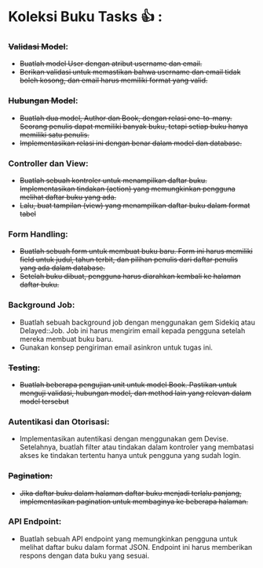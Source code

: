 # Koleksi Buku Tasks 👍 : 

### ~~Validasi Model~~:
- ~~Buatlah model User dengan atribut username dan email.~~
- ~~Berikan validasi untuk memastikan bahwa username dan email tidak boleh
kosong, dan email harus memiliki format yang valid.~~

### ~~Hubungan Model~~:
- ~~Buatlah dua model, Author dan Book, dengan relasi one-to-many. Seorang
penulis dapat memiliki banyak buku, tetapi setiap buku hanya memiliki satu
penulis.~~
- ~~Implementasikan relasi ini dengan benar dalam model dan database.~~

### Controller dan View:
- ~~Buatlah sebuah kontroler untuk menampilkan daftar buku. Implementasikan
tindakan (action) yang memungkinkan pengguna melihat daftar buku yang
ada.~~
- ~~Lalu, buat tampilan (view) yang menampilkan daftar buku dalam format tabel~~

### Form Handling:
- ~~Buatlah sebuah form untuk membuat buku baru. Form ini harus memiliki field
untuk judul, tahun terbit, dan pilihan penulis dari daftar penulis yang ada
dalam database.~~
- ~~Setelah buku dibuat, pengguna harus diarahkan kembali ke halaman daftar
buku.~~

### Background Job:
- Buatlah sebuah background job dengan menggunakan gem Sidekiq atau
Delayed::Job. Job ini harus mengirim email kepada pengguna setelah mereka
membuat buku baru.
- Gunakan konsep pengiriman email asinkron untuk tugas ini.

### ~~Testing~~:
- ~~Buatlah beberapa pengujian unit untuk model Book. Pastikan untuk menguji
validasi, hubungan model, dan method lain yang relevan dalam model
tersebut~~

### Autentikasi dan Otorisasi:
- Implementasikan autentikasi dengan menggunakan gem Devise. Setelahnya,
buatlah filter atau tindakan dalam kontroler yang membatasi akses ke tindakan
tertentu hanya untuk pengguna yang sudah login.

### ~~Pagination:~~
- ~~Jika daftar buku dalam halaman daftar buku menjadi terlalu panjang, implementasikan pagination untuk membaginya ke beberapa halaman.~~

### API Endpoint:
- Buatlah sebuah API endpoint yang memungkinkan pengguna untuk melihat
daftar buku dalam format JSON. Endpoint ini harus memberikan respons
dengan data buku yang sesuai.

